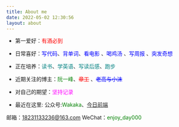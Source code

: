```yaml
---
title: About me
date: 2022-05-02 12:30:56
layout: about
---
```


- 第一爱好：<font color=red>有酒必到</font>

- 日常喜好：<font color=Blue>写代码</font>、<font color=Blue>背单词</font>、<font color=Blue>看电影</font> 、<font color=Blue>喝鸡汤</font> 、<font color=Blue>写周报</font> 、<font color=Blue>突发奇想</font> 

- 正在培养：<font color=Teal>读书</font>、<font color=Teal>学英语</font>、<font color=	Teal>写读后感</font>、<font color=Teal>跑步</font>

- 近期关注的博主：<font color=green>阮一峰</font>、<font color=red>~~章工~~</font> 、<font color=Blue>~~老高与小沫~~</font> 

- 对自己的期望：<font color=Magenta>坚持记录</font>

- 最近在这里: 公众号:<font color=Green>Wakaka</font>、[今日前端](https://blog.liugezhou.online/frontend-docs/)

邮箱：<font color=Magenta>18231133236@163.com </font>
WeChat：<font color=green>enjoy_day000</font>

